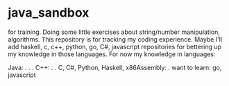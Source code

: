 # java_sandbox
for training.
Doing some little exercises about string/number manipulation, algorithms.
This repository is for tracking my coding experience.
Maybe I'll add haskell, c, c++, python, go, C#, javascript repositories for bettering up my knowledge in those languages.
For now my knowledge in languages:

Java:                   . . .
C++:                    . .
C, C#, Python,
Haskell, x86Assembly:   .
want to learn: go, javascript
